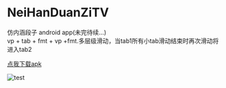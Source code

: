 # NeiHanDuanZiTV
仿内涵段子 android app(未完待续...)  
vp + tab + fmt + vp +fmt.多层级滑动，当tab1所有小tab滑动结束时再次滑动将进入tab2    

[点我下载apk](https://fir.im/w6u3 "测试app")    

![test](https://github.com/devzwy/NeiHanDuanZiTV/raw/master/images/WX20170912-081134@2x.png)  